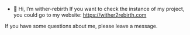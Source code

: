 - 👋 Hi, I’m wither-rebirth
If you want to check the instance of my project, you could go to my website:
https://wither2rebirth.com

If you have some questions about me, please leave a message.

